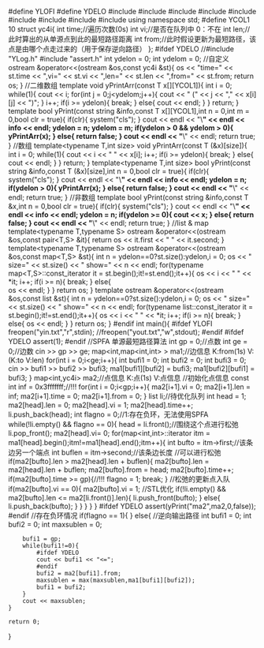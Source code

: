 #define YLOFI
#define YDELO
#include<iostream>
#include<iomanip>
#include<cstdio>
#include<string>
#include<sstream>
#include<map>
#include<list>
#include<algorithm>
#include<cmath> 
using namespace std;
#define YCOL1 10
struct yc4i{
	int time;//遍历次数(0s)
	int vi;//是否在队列中 0：不在 
	int len;//此时算出的从单源点到此的最短路径距离 
	int from;//此时假设更新为最短路径，该点是由哪个点走过来的（用于保存逆向路径） 
};
#ifdef YDELO
//#include "YLog.h"
#include "assert.h"
int ydelon = 0;
int ydelom = 0;
//自定义
ostream &operator<<(ostream &os,const yc4i &st){
	os << "time=" << st.time << ",vi=" << st.vi << ",len=" << st.len << ",from=" << st.from; 
	return os;
}
//二维数组
template<typename T>
void yPrintArr(const T x[][YCOL1]){
	int i = 0;
	while(1){
		cout << i;
		for(int j = 0;j<ydelom;j++){
			cout << " (" << j << "," << x[i][j] << ")";
		}
		i++;
		if(i >= ydelon){
			break;
		}
		else{
			cout << endl;
		}
	}
	return;
}
template<typename T>
bool yPrint(const string &info,const T x[][YCOL1],int n = 0,int m = 0,bool clr = true){
	if(clr){
		system("cls");
	}
	cout << endl << "\\**********************" << endl << info << endl;
	ydelon = n;
	ydelom = m;
	if(ydelon > 0 && ydelom > 0){
		yPrintArr(x);
	}
	else{
		return false;
	}
	cout << endl << "**********************\\" << endl;
	return true;
}
//数组
template<typename T,int size>
void yPrintArr(const T (&x)[size]){
	int i = 0;
	while(1){
		cout << i << " " << x[i];
		i++;
		if(i >= ydelon){
			break;
		}
		else{
			cout << endl;
		}
	}
	return;
}
template<typename T,int size>
bool yPrint(const string &info,const T (&x)[size],int n = 0,bool clr = true){
	if(clr){
		system("cls");
	}
	cout << endl << "\\**********************" << endl << info << endl;
	ydelon = n;
	if(ydelon > 0){
		yPrintArr(x);
	}
	else{
		return false;
	}
	cout << endl << "**********************\\" << endl;
	return true;
}
//非数组
template<typename T>
bool yPrint(const string &info,const T &x,int n = 0,bool clr = true){
	if(clr){
		system("cls");
	}
	cout << endl << "\\**********************" << endl << info << endl;
	ydelon = n;
	if(ydelon >= 0){
		cout << x;
	}
	else{
		return false;
	}
	cout << endl << "**********************\\" << endl;
	return true;
}
//list & map
template<typename T,typename S>
ostream &operator<<(ostream &os,const pair<T,S> &it){
    return 	os << it.first << " " << it.second;
}
template<typename T,typename S>
ostream &operator<<(ostream &os,const map<T,S> &st){
	int n = ydelon==0?st.size():ydelon,i = 0;
	os <<  " size=" << st.size() << " show=" << n << endl;
	for(typename map<T,S>::const_iterator it = st.begin();it!=st.end();it++){
		os << i << " " << *it;
		i++;
		if(i >= n){
			break;
		}
		else{	
			os << endl;
		}
	}
	return os;
}
template<typename T>
ostream &operator<<(ostream &os,const list<T> &st){
	int n = ydelon==0?st.size():ydelon,i = 0;
	os <<  " size=" << st.size() << " show=" << n << endl;
	for(typename list<T>::const_iterator it = st.begin();it!=st.end();it++){
		os << i << " " << *it;
		i++;
		if(i >= n){
			break;
		}
		else{
			os << endl;
		}
	}
	return os;
}
#endif
int main(){
	#ifdef YLOFI
	freopen("yin.txt","r",stdin);
	//freopen("yout.txt","w",stdout);
	#endif
	#ifdef YDELO
	assert(1);
	#endif
	//SPFA 单源最短路径算法 
	int gp = 0;//点数 
	int ge = 0;//边数 
	cin >> gp >> ge;
	map<int,map<int,int> > ma1;//边信息 K:from(1s) V:(K:to V:len) 
	for(int i = 0;i<ge;i++){
		int bufi1 = 0;
		int bufi2 = 0;
		int bufi3 = 0;
		cin >> bufi1 >> bufi2 >> bufi3;
		ma1[bufi1][bufi2] = bufi3;
		ma1[bufi2][bufi1] = bufi3;
	}
	map<int,yc4i> ma2;//点信息 K:点(1s) V:点信息
	//初始化点信息
	const int inf = 0x3fffffff;//!!!
	for(int i = 0;i<gp;i++){
		ma2[i+1].vi = 0;
		ma2[i+1].len = inf;
		ma2[i+1].time = 0;
		ma2[i+1].from = 0;
	}
	list<int> li;//待优化队列
	int head = 1;
	ma2[head].len = 0;
	ma2[head].vi = 1;
	ma2[head].time++;
	li.push_back(head);
	int flagno = 0;//1:存在负环，无法使用SPFA 
	while(!li.empty() && flagno == 0){
		head = li.front();//围绕这个点进行松弛 
		li.pop_front();
		ma2[head].vi= 0;
		for(map<int,int>::iterator itm = ma1[head].begin();itm!=ma1[head].end();itm++){
			int bufto = itm->first;//该条边另一个端点 
			int buflen = itm->second;//该条边长度 
			//可以进行松弛 
			if(ma2[bufto].len > ma2[head].len + buflen){
				ma2[bufto].len = ma2[head].len + buflen;
				ma2[bufto].from = head;
				ma2[bufto].time++;
				if(ma2[bufto].time >= gp){//!!!
					flagno = 1;
					break;
				}
				//松弛的更新点入队 
				if(ma2[bufto].vi == 0){
					ma2[bufto].vi = 1;
					//STL优化 
					if(!li.empty() && ma2[bufto].len <= ma2[li.front()].len){
						li.push_front(bufto);
					}
					else{
						li.push_back(bufto);
					}
				}
			}
		}
	}
	#ifdef YDELO
	assert(yPrint("ma2",ma2,0,false));
	#endif
	//存在负环情况 
	if(flagno == 1){
	}
	else{
		//逆向输出路径 
		int bufi1 = 0;
		int bufi2 = 0;
		int maxsublen = 0; 
		
		bufi1 = gp;
		while(bufi1!=0){
			#ifdef YDELO
			cout << bufi1 << "<=";
			#endif
			bufi2 = ma2[bufi1].from;
			maxsublen = max(maxsublen,ma1[bufi1][bufi2]);
			bufi1 = bufi2;			
		} 
		cout << maxsublen;
	}
	
	return 0;
}
